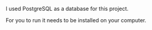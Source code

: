 I used PostgreSQL as a database for this project.

For you to run it needs to be installed on your computer.
